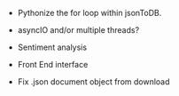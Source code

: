 - Pythonize the for loop within jsonToDB.

- asyncIO and/or multiple threads?

- Sentiment analysis

- Front End interface

- Fix .json document object from download
